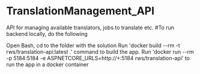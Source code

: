 # TranslationManagement_API
API for managing available translators, jobs to translate etc.
#To run backend locally, do the following

Open Bash, cd to the folder with the solution
Run 'docker build --rm -t rws/translation-api:latest .' command to build the app.
Run 'docker run --rm -p 5184:5184 -e ASPNETCORE_URLS=http://+:5184 rws/translation-api' to run the app in a docker container
